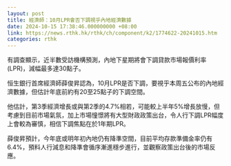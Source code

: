 ```yaml
---
layout: post
title: 經濟師：10月LPR會否下調視乎內地經濟數據
date: 2024-10-15 17:38:46.000000000 +08:00
link: https://news.rthk.hk/rthk/ch/component/k2/1774622-20241015.htm
categories: rthk
---
```


有調查顯示，近半數受訪機構預測，內地下星期將會下調貸款市場報價利率(LPR)，減幅最多達30點子。

恒生銀行首席經濟師薛俊昇認為，10月LPR是否下調，要視乎本周五公布的內地經濟數據，但估計年底前約有20至25點子的下調空間。

他估計，第3季經濟增長或與第2季的4.7%相若，可能較上半年5%增長放慢，但考慮到目前市場氣氛，加上市場憧憬將有大型財政政策出台，令人行下調LPR幅度上會較為審慎，相信下調焦點在於1年期LPR。

薛俊昇預計，今年底或明年初內地仍有降準空間，目前平均存款準備金率仍有6.4%，預料人行減息和降準會循序漸進穩步進行，並觀察政策出台後的市場反應。
